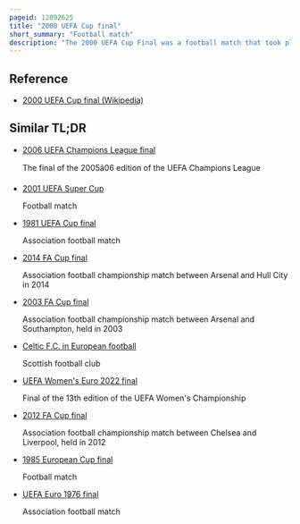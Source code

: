 ```yaml
---
pageid: 12092625
title: "2000 UEFA Cup final"
short_summary: "Football match"
description: "The 2000 UEFA Cup Final was a football match that took place on 17 May 2000 at Parken Stadium in Copenhagen, Denmark to decide the winner of the 1999–2000 UEFA Cup. The game event pitted Galatasaray of Turkey and Arsenal of England, and was the final match of the 1999–2000 season, the 29th final of Europe's second largest club football competition, the UEFA Cup. It was Galatasaray's first Appearance in a final of a european Tournament and Arsenal's first uefa Cup final."
---
```


## Reference

- [2000 UEFA Cup final (Wikipedia)](https://en.wikipedia.org/?curid=12092625)

## Similar TL;DR

- [2006 UEFA Champions League final](/tldr/en/2006-uefa-champions-league-final)

  The final of the 2005â06 edition of the UEFA Champions League

- [2001 UEFA Super Cup](/tldr/en/2001-uefa-super-cup)

  Football match

- [1981 UEFA Cup final](/tldr/en/1981-uefa-cup-final)

  Association football match

- [2014 FA Cup final](/tldr/en/2014-fa-cup-final)

  Association football championship match between Arsenal and Hull City in 2014

- [2003 FA Cup final](/tldr/en/2003-fa-cup-final)

  Association football championship match between Arsenal and Southampton, held in 2003

- [Celtic F.C. in European football](/tldr/en/celtic-fc-in-european-football)

  Scottish football club

- [UEFA Women's Euro 2022 final](/tldr/en/uefa-womens-euro-2022-final)

  Final of the 13th edition of the UEFA Women's Championship

- [2012 FA Cup final](/tldr/en/2012-fa-cup-final)

  Association football championship match between Chelsea and Liverpool, held in 2012

- [1985 European Cup final](/tldr/en/1985-european-cup-final)

  Football match

- [UEFA Euro 1976 final](/tldr/en/uefa-euro-1976-final)

  Association football match
